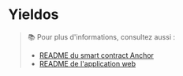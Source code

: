 # Yieldos

> 📚 Pour plus d'informations, consultez aussi :
> - [README du smart contract Anchor](app/anchor/README.md)
> - [README de l'application web](app/README.md)